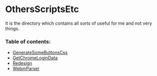 # OthersScriptsEtc
It is the directory which contains all sorts of useful for me and not very things. 

### Table of contents:
- [GenerateSomeButtonsCss](https://github.com/Skevary/SomeScriptsEtc/tree/master/GenerateSomeButtonsCss)
- [GetChromeLoginData](https://github.com/Skevary/SomeScriptsEtc/tree/master/GetChromeLoginData)
- [Redesign](https://github.com/Skevary/SomeScriptsEtc/tree/master/Redesign)
- [WebmParser](https://github.com/Skevary/SomeScriptsEtc/tree/master/WebmParser)
